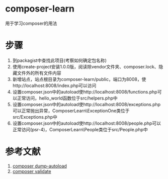 # composer-learn
用于学习composer的用法

# 步骤
1. 到packagist中查找此项目(考察如何确定包名称)
2. 使用create-project安装1.0.0版，阅读除vendor文件夹、composer.lock、隐藏文件外的所有文件内容
3. 新增站点，站点根目录为composer-learn/public，端口为8008，使http://localhost:8008/index.php可以访问
4. 设置composer.json中的autoload使http://localhost:8008/functions.php可以正常访问，hello_world函数位于src/helpers.php中
5. 设置composer.json中的autoload使http://localhost:8008/exceptions.php可以正常抛出异常，ComposerLearn\ExceptionOne类位于src/Exceptions.php中
6. 设置composer.json中的autoload使http://localhost:8008/people.php可以正常访问(psr-4)，ComposerLearn\People类位于src/People.php中

# 参考文献
1. [composer dump-autoload](https://getcomposer.org/doc/03-cli.md#dump-autoload)
2. [composer validate](https://getcomposer.org/doc/03-cli.md#validate)
